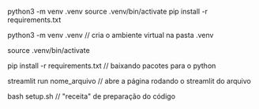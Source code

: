 python3 -m venv .venv
source .venv/bin/activate
pip install -r requirements.txt


python3 -m venv .venv // cria o ambiente virtual na pasta .venv

source .venv/bin/activate

pip install -r requirements.txt // baixando pacotes para o python

streamlit run nome_arquivo // abre a página rodando o streamlit do arquivo

bash setup.sh // "receita" de preparação do código